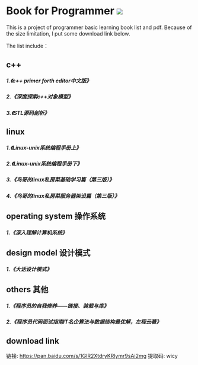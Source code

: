# Book for Programmer ![](https://img.shields.io/badge/license-MIT-blue)

This is a project of programmer basic learning book list and pdf. Because of the size limitation, I put some download link below.

The list include：
## c++ 
##### 1.《c++ primer forth editor中文版》
##### 2.《深度探索c++对象模型》
##### 3.《STL源码剖析》



## linux
##### 1.《Linux-unix系统编程手册上》
##### 2.《Linux-unix系统编程手册下》
##### 3.《鸟哥的linux私房菜基础学习篇（第三版）》
##### 4.《鸟哥的linux私房菜服务器架设篇（第三版）》



## operating system 操作系统
##### 1.《深入理解计算机系统》

## design model 设计模式
##### 1.《大话设计模式》


## others 其他
##### 1.《程序员的自我修养——链接、装载与库》
##### 2.《程序员代码面试指南IT名企算法与数据结构最优解，左程云著》

## download link
链接: https://pan.baidu.com/s/1GlR2XtdryKRlymr9sAi2mg 提取码: wicy




